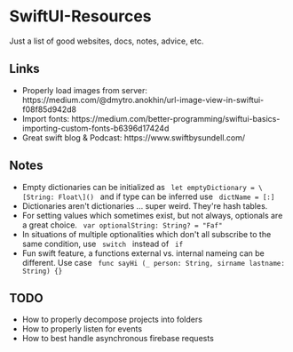 # SwiftUI-Resources
Just a list of good websites, docs, notes, advice, etc. 

## Links
<ul>
  <li> Properly load images from server: https://medium.com/@dmytro.anokhin/url-image-view-in-swiftui-f08f85d942d8  </li>
  <li> Import fonts: https://medium.com/better-programming/swiftui-basics-importing-custom-fonts-b6396d17424d </li>
  <li> Great swift blog & Podcast: https://www.swiftbysundell.com/ </li>
</ul>


## Notes 
<ul>
  <li> Empty dictionaries can be initialized as <code> let emptyDictionary = \[String: Float\]() </code> and if type can be inferred use <code> dictName = [:] </code> </li> 
  <li> Dictionaries aren't dictionaries ... super weird. They're hash tables. </li>
  <li> For setting values which sometimes exist, but not always, optionals are a great choice. <code> var optionalString: String? = "Faf" </code> </li>
  <li> In situations of multiple optionalities which don't all subscribe to the same condition, use <code> switch </code> instead of <code> if </code> </li>
  <li> Fun swift feature, a functions external vs. internal nameing can be different. Use case <code> func sayHi (_ person: String, sirname lastname: String) {} </code> </li>
  
</ul>

## TODO 
<ul> 
  <li> How to properly decompose projects into folders </li> 
  <li> How to properly listen for events </li> 
  <li> How to best handle asynchronous firebase requests </li> 
 </ul>
